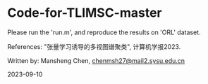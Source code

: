 # Code-for-TLIMSC-master

Please run the 'run.m', and reproduce the results on 'ORL' dataset.

References: "张量学习诱导的多视图谱聚类", 计算机学报2023.

Written by: Mansheng Chen, chenmsh27@mail2.sysu.edu.cn

2023-09-10
